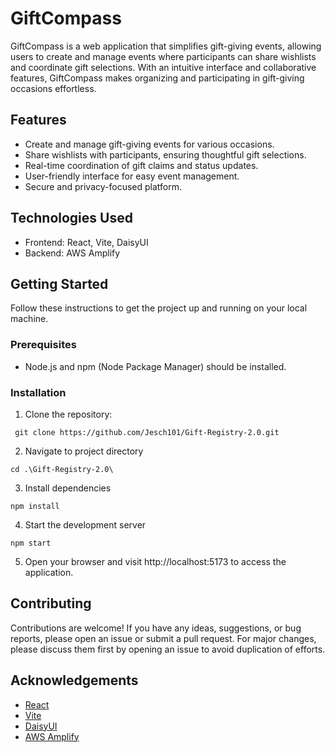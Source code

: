 # GiftCompass

GiftCompass is a web application that simplifies gift-giving events, allowing users to create and manage events where participants can share wishlists and coordinate gift selections. With an intuitive interface and collaborative features, GiftCompass makes organizing and participating in gift-giving occasions effortless.

## Features

- Create and manage gift-giving events for various occasions.
- Share wishlists with participants, ensuring thoughtful gift selections.
- Real-time coordination of gift claims and status updates.
- User-friendly interface for easy event management.
- Secure and privacy-focused platform.

## Technologies Used

- Frontend: React, Vite, DaisyUI
- Backend: AWS Amplify

## Getting Started

Follow these instructions to get the project up and running on your local machine.

### Prerequisites

- Node.js and npm (Node Package Manager) should be installed.

### Installation

1. Clone the repository:

```shell
 git clone https://github.com/Jesch101/Gift-Registry-2.0.git
```

2. Navigate to project directory

```shell
cd .\Gift-Registry-2.0\
```

3. Install dependencies

```shell
npm install
```

4. Start the development server

```shell
npm start
```

5. Open your browser and visit http://localhost:5173 to access the application.

## Contributing

Contributions are welcome! If you have any ideas, suggestions, or bug reports, please open an issue or submit a pull request. For major changes, please discuss them first by opening an issue to avoid duplication of efforts.

## Acknowledgements

- [React](https://reactjs.org/)
- [Vite](https://vitejs.dev/)
- [DaisyUI](https://daisyui.com/)
- [AWS Amplify](https://aws.amazon.com/amplify/)
